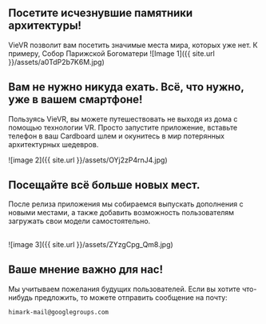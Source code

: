## Посетите исчезнувшие памятники архитектуры!
VieVR позволит вам посетить значимые места мира, которых уже нет.
К примеру, Собор Парижской Богоматери
![Image 1]({{ site.url }}/assets/a0TdP2b7K6M.jpg)
## Вам не нужно никуда ехать. Всё, что нужно, уже в вашем смартфоне!
Пользуясь VieVR, вы можете путешествовать не выходя из дома с помощью технологии VR.
Просто запустите приложение, вставьте телефон в ваш Cardboard шлем и окунитесь в мир потерянных архитектурных шедевров.

![image 2]({{ site.url }}/assets/OYj2zP4rnJ4.jpg)

## Посещайте всё больше новых мест.
После релиза приложения мы собираемся выпускать дополнения с новыми местами, а также добавить возможность пользователям загружать свои модели самостоятельно.
##
![image 3]({{ site.url }}/assets/ZYzgCpg_Qm8.jpg)
## Ваше мнение важно для нас!
Мы учитываем пожелания будущих пользователей. Если вы хотите что-нибудь предложить, то можете отправить сообщение на почту:
```
himark-mail@googlegroups.com
```
